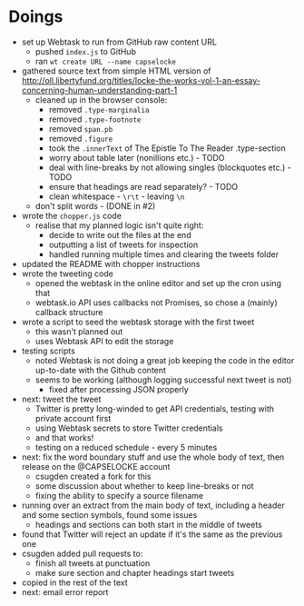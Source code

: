 # Doings

* set up Webtask to run from GitHub raw content URL
  * pushed `index.js` to GitHub
  * ran `wt create URL --name capselocke`
* gathered source text from simple HTML version of http://oll.libertyfund.org/titles/locke-the-works-vol-1-an-essay-concerning-human-understanding-part-1
  * cleaned up in the browser console:
    * removed `.type-marginalia`
    * removed `.type-footnote`
    * removed `span.pb`
    * removed `.figure`
    * took the `.innerText` of The Epistle To The Reader .type-section
    * worry about table later (nonillions etc.) - TODO
    * deal with line-breaks by not allowing singles (blockquotes etc.) - TODO
    * ensure that headings are read separately? - TODO
    * clean whitespace - `\r\t` - leaving `\n`
  * don't split words - (DONE in #2)
* wrote the `chopper.js` code
  * realise that my planned logic isn't quite right:
    * decide to write out the files at the end
    * outputting a list of tweets for inspection
    * handled running multiple times and clearing the tweets folder
* updated the README with chopper instructions
* wrote the tweeting code
  * opened the webtask in the online editor and set up the cron using that
  * webtask.io API uses callbacks not Promises, so chose a (mainly) callback structure
* wrote a script to seed the webtask storage with the first tweet
  * this wasn't planned out
  * uses Webtask API to edit the storage
* testing scripts
  * noted Webtask is not doing a great job keeping the code in the editor up-to-date with the Github content
  * seems to be working (although logging successful next tweet is not)
    * fixed after processing JSON properly
* next: tweet the tweet
  * Twitter is pretty long-winded to get API credentials, testing with private account first
  * using Webtask secrets to store Twitter credentials
  * and that works!
  * testing on a reduced schedule - every 5 minutes
* next: fix the word boundary stuff and use the whole body of text, then release on the @CAPSELOCKE account
  * csugden created a fork for this
  * some discussion about whether to keep line-breaks or not
  * fixing the ability to specify a source filename
* running over an extract from the main body of text, including a header and some section symbols, found some issues
  * headings and sections can both start in the middle of tweets
* found that Twitter will reject an update if it's the same as the previous one
* csugden added pull requests to:
  * finish all tweets at punctuation
  * make sure section and chapter headings start tweets
* copied in the rest of the text
* next: email error report

